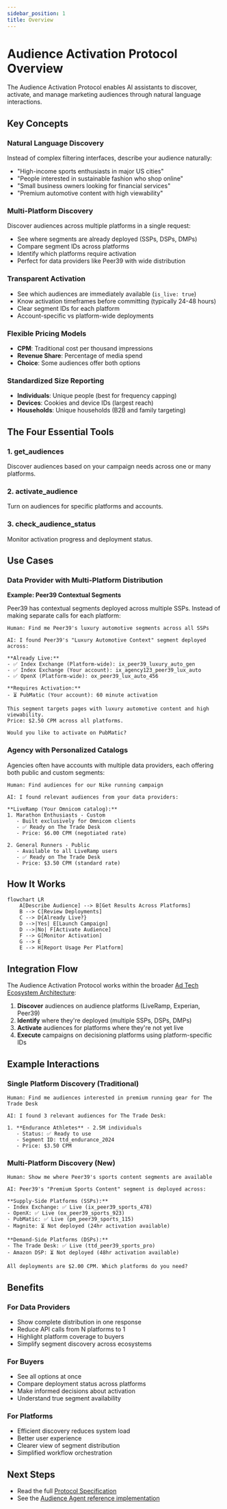 ```yaml
---
sidebar_position: 1
title: Overview
---
```


# Audience Activation Protocol Overview

The Audience Activation Protocol enables AI assistants to discover, activate, and manage marketing audiences through natural language interactions.

## Key Concepts

### Natural Language Discovery
Instead of complex filtering interfaces, describe your audience naturally:
- "High-income sports enthusiasts in major US cities"
- "People interested in sustainable fashion who shop online"
- "Small business owners looking for financial services"
- "Premium automotive content with high viewability"

### Multi-Platform Discovery
Discover audiences across multiple platforms in a single request:
- See where segments are already deployed (SSPs, DSPs, DMPs)
- Compare segment IDs across platforms
- Identify which platforms require activation
- Perfect for data providers like Peer39 with wide distribution

### Transparent Activation
- See which audiences are immediately available (`is_live: true`)
- Know activation timeframes before committing (typically 24-48 hours)
- Clear segment IDs for each platform
- Account-specific vs platform-wide deployments

### Flexible Pricing Models
- **CPM**: Traditional cost per thousand impressions
- **Revenue Share**: Percentage of media spend
- **Choice**: Some audiences offer both options

### Standardized Size Reporting
- **Individuals**: Unique people (best for frequency capping)
- **Devices**: Cookies and device IDs (largest reach)
- **Households**: Unique households (B2B and family targeting)

## The Four Essential Tools

### 1. get_audiences
Discover audiences based on your campaign needs across one or many platforms.

### 2. activate_audience  
Turn on audiences for specific platforms and accounts.

### 3. check_audience_status
Monitor activation progress and deployment status.


## Use Cases

### Data Provider with Multi-Platform Distribution

**Example: Peer39 Contextual Segments**

Peer39 has contextual segments deployed across multiple SSPs. Instead of making separate calls for each platform:

```
Human: Find me Peer39's luxury automotive segments across all SSPs

AI: I found Peer39's "Luxury Automotive Context" segment deployed across:

**Already Live:**
- ✅ Index Exchange (Platform-wide): ix_peer39_luxury_auto_gen
- ✅ Index Exchange (Your account): ix_agency123_peer39_lux_auto  
- ✅ OpenX (Platform-wide): ox_peer39_lux_auto_456

**Requires Activation:**
- ⏳ PubMatic (Your account): 60 minute activation

This segment targets pages with luxury automotive content and high viewability.
Price: $2.50 CPM across all platforms.

Would you like to activate on PubMatic?
```

### Agency with Personalized Catalogs

Agencies often have accounts with multiple data providers, each offering both public and custom segments:

```
Human: Find audiences for our Nike running campaign

AI: I found relevant audiences from your data providers:

**LiveRamp (Your Omnicom catalog):**
1. Marathon Enthusiasts - Custom
   - Built exclusively for Omnicom clients
   - ✅ Ready on The Trade Desk
   - Price: $6.00 CPM (negotiated rate)

2. General Runners - Public  
   - Available to all LiveRamp users
   - ✅ Ready on The Trade Desk
   - Price: $3.50 CPM (standard rate)
```

## How It Works

```mermaid
flowchart LR
    A[Describe Audience] --> B[Get Results Across Platforms]
    B --> C[Review Deployments]
    C --> D{Already Live?}
    D -->|Yes| E[Launch Campaign]
    D -->|No| F[Activate Audience]
    F --> G[Monitor Activation]
    G --> E
    E --> H[Report Usage Per Platform]
```

## Integration Flow

The Audience Activation Protocol works within the broader [Ad Tech Ecosystem Architecture](../intro#ad-tech-ecosystem-architecture):

1. **Discover** audiences on audience platforms (LiveRamp, Experian, Peer39)
2. **Identify** where they're deployed (multiple SSPs, DSPs, DMPs)
3. **Activate** audiences for platforms where they're not yet live
4. **Execute** campaigns on decisioning platforms using platform-specific IDs

## Example Interactions

### Single Platform Discovery (Traditional)

```
Human: Find me audiences interested in premium running gear for The Trade Desk

AI: I found 3 relevant audiences for The Trade Desk:

1. **Endurance Athletes** - 2.5M individuals
   - Status: ✅ Ready to use
   - Segment ID: ttd_endurance_2024
   - Price: $3.50 CPM
```

### Multi-Platform Discovery (New)

```
Human: Show me where Peer39's sports content segments are available

AI: Peer39's "Premium Sports Content" segment is deployed across:

**Supply-Side Platforms (SSPs):**
- Index Exchange: ✅ Live (ix_peer39_sports_478)
- OpenX: ✅ Live (ox_peer39_sports_923)  
- PubMatic: ✅ Live (pm_peer39_sports_115)
- Magnite: ⏳ Not deployed (24hr activation available)

**Demand-Side Platforms (DSPs):**
- The Trade Desk: ✅ Live (ttd_peer39_sports_pro)
- Amazon DSP: ⏳ Not deployed (48hr activation available)

All deployments are $2.00 CPM. Which platforms do you need?
```

## Benefits

### For Data Providers
- Show complete distribution in one response
- Reduce API calls from N platforms to 1
- Highlight platform coverage to buyers
- Simplify segment discovery across ecosystems

### For Buyers
- See all options at once
- Compare deployment status across platforms
- Make informed decisions about activation
- Understand true segment availability

### For Platforms
- Efficient discovery reduces system load
- Better user experience
- Clearer view of segment distribution
- Simplified workflow orchestration

## Next Steps

- Read the full [Protocol Specification](./specification)
- See the [Audience Agent reference implementation](https://github.com/adcontextprotocol/audience-agent)